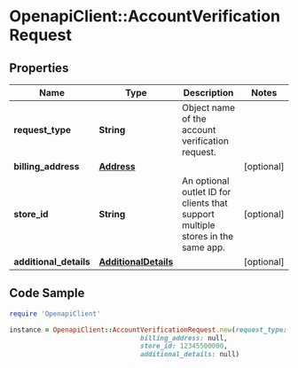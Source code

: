 # OpenapiClient::AccountVerificationRequest

## Properties

Name | Type | Description | Notes
------------ | ------------- | ------------- | -------------
**request_type** | **String** | Object name of the account verification request. | 
**billing_address** | [**Address**](Address.md) |  | [optional] 
**store_id** | **String** | An optional outlet ID for clients that support multiple stores in the same app. | [optional] 
**additional_details** | [**AdditionalDetails**](AdditionalDetails.md) |  | [optional] 

## Code Sample

```ruby
require 'OpenapiClient'

instance = OpenapiClient::AccountVerificationRequest.new(request_type: PaymentCardVerificationRequest,
                                 billing_address: null,
                                 store_id: 12345500000,
                                 additional_details: null)
```


